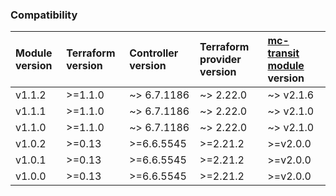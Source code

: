 ### Compatibility
Module version | Terraform version | Controller version | Terraform provider version | [mc-transit module](https://github.com/terraform-aviatrix-modules/terraform-aviatrix-mc-transit) version
:--- | :--- | :--- | :--- | :---
v1.1.2 | >=1.1.0 | ~> 6.7.1186 | ~> 2.22.0 | ~> v2.1.6
v1.1.1 | >=1.1.0 | ~> 6.7.1186 | ~> 2.22.0 | ~> v2.1.0
v1.1.0 | >=1.1.0 | ~> 6.7.1186 | ~> 2.22.0 | ~> v2.1.0
v1.0.2 | >=0.13 | >=6.6.5545 | >=2.21.2 | >=v2.0.0
v1.0.1 | >=0.13 | >=6.6.5545 | >=2.21.2 | >=v2.0.0
v1.0.0 | >=0.13 | >=6.6.5545 | >=2.21.2 | >=v2.0.0